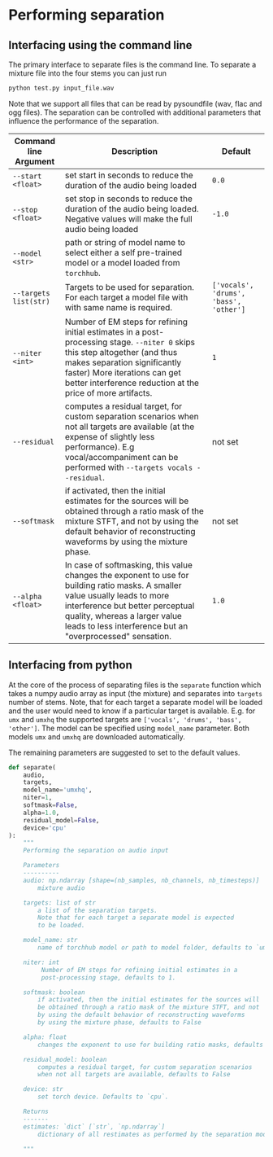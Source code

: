 # Performing separation


## Interfacing using the command line

The primary interface to separate files is the command line. To separate a mixture file into the four stems you can just run

```bash
python test.py input_file.wav
```

Note that we support all files that can be read by pysoundfile (wav, flac and ogg files).
The separation can be controlled with additional parameters that influence the performance of the separation. 

| Command line Argument      | Description                                                                     | Default         |
|----------------------------|---------------------------------------------------------------------------------|-----------------|
|`--start <float>`  | set start in seconds to reduce the duration of the audio being loaded | `0.0` |
|`--stop <float>`  | set stop in seconds to reduce the duration of the audio being loaded. Negative values will make the full audio being loaded | `-1.0` |
|`--model <str>`  | path or string of model name to select either a self pre-trained model or a model loaded from `torchhub`.  | |
| `--targets list(str)`           | Targets to be used for separation. For each target a model file with with same name is required.                                                  | `['vocals', 'drums', 'bass', 'other']`          |
| `--niter <int>`           | Number of EM steps for refining initial estimates in a post-processing stage. `--niter 0` skips this step altogether (and thus makes separation significantly faster) More iterations can get better interference reduction at the price of more artifacts.                                                  | `1`          |
| `--residual`           |               computes a residual target, for custom separation scenarios when not all targets are available (at the expense of slightly less performance). E.g vocal/accompaniment can be performed with `--targets vocals --residual`.                                   | not set          |
| `--softmask`       | if activated, then the initial estimates for the sources will be obtained through a ratio mask of the mixture STFT, and not by using the default behavior of reconstructing waveforms by using the mixture phase.  | not set            |
| `--alpha <float>`         |In case of softmasking, this value changes the exponent to use for building ratio masks. A smaller value usually leads to more interference but better perceptual quality, whereas a larger value leads to less interference but an "overprocessed" sensation.                                                          | `1.0`            |

## Interfacing from python

At the core of the process of separating files is the `separate` function which 
takes a numpy audio array as input (the mixture) and separates into `targets` number of stems.
Note, that for each target a separate model will be loaded and the user would need to know if 
a particular target is available. E.g. for `umx` and `umxhq` the supported targets are 
`['vocals', 'drums', 'bass', 'other']`. The model can be specified using `model_name` parameter.
Both models `umx` and `umxhq` are downloaded automatically. 

The remaining parameters are suggested to set to the default values.

```python
def separate(
    audio,
    targets,
    model_name='umxhq',
    niter=1,
    softmask=False,
    alpha=1.0,
    residual_model=False,
    device='cpu'
):
    """
    Performing the separation on audio input

    Parameters
    ----------
    audio: np.ndarray [shape=(nb_samples, nb_channels, nb_timesteps)]
        mixture audio

    targets: list of str
        a list of the separation targets.
        Note that for each target a separate model is expected
        to be loaded.

    model_name: str
        name of torchhub model or path to model folder, defaults to `umxhq`

    niter: int
         Number of EM steps for refining initial estimates in a
         post-processing stage, defaults to 1.

    softmask: boolean
        if activated, then the initial estimates for the sources will
        be obtained through a ratio mask of the mixture STFT, and not
        by using the default behavior of reconstructing waveforms
        by using the mixture phase, defaults to False

    alpha: float
        changes the exponent to use for building ratio masks, defaults to 1.0

    residual_model: boolean
        computes a residual target, for custom separation scenarios
        when not all targets are available, defaults to False

    device: str
        set torch device. Defaults to `cpu`.

    Returns
    -------
    estimates: `dict` [`str`, `np.ndarray`]
        dictionary of all restimates as performed by the separation model.

    """
```

